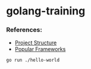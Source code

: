# golang-training

### References:

- [Project Structure](https://github.com/golang-standards/project-layout)
- [Popular Frameworks](https://github.com/mingrammer/go-web-framework-stars)

```
go run ./hello-world
```